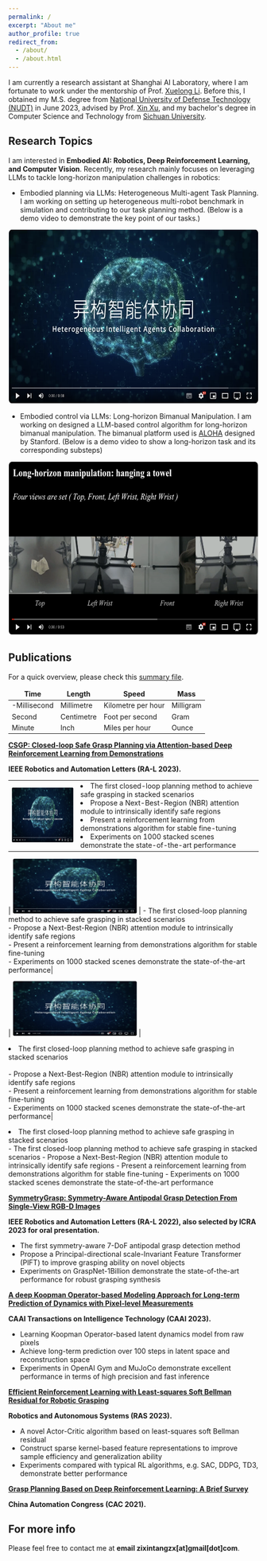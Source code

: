 ```yaml
---
permalink: /
excerpt: "About me"
author_profile: true
redirect_from: 
  - /about/
  - /about.html
---
```



I am currently a research assistant at Shanghai AI Laboratory, where I am fortunate to work under the mentorship of Prof. [Xuelong Li](https://iopen.nwpu.edu.cn/info/1329/1171.htm). Before this, I obtained my M.S. degree from [National University of Defense Technology (NUDT)](https://www.nudt.edu.cn) in June 2023, advised by Prof. [Xin Xu](https://xueshu.baidu.com/scholarID/CN-B7736SUJ), and my bachelor's degree in Computer Science and Technology from [Sichuan University](https://www.scu.edu.cn).
    


Research Topics
------  
I am interested in <b>Embodied AI: Robotics, Deep Reinforcement Learning, and Computer Vision</b>.
Recently, my research mainly focuses on leveraging LLMs to tackle long-horizon manipulation challenges in robotics:
+ Embodied planning via LLMs: Heterogeneous Multi-agent Task Planning.
I am working on setting up heterogeneous multi-robot benchmark in simulation and contributing to our task planning method. (Below is a demo video to demonstrate the key point of our tasks.)


<p align="center">
  <a href="https://www.youtube.com/watch?v=GZIk6S_AlUc">
    <img src="https://github.com/Zixin-Tang/Zixin-Tang.github.io/blob/master/images/HADemoCover.png?raw=true" width="600" height="350" alt="Embodied Planning Demo">
  </a>
</p>

+ Embodied control via LLMs: Long-horizon Bimanual Manipulation.
I am working on designed a LLM-based control algorithm for long-horizon bimanual manipulation. The bimanual platform used is [ALOHA](https://tonyzhaozh.github.io/aloha/) designed by Stanford. (Below is a demo video to show a long-horizon task and its corresponding substeps)


<p align="center">
  <a href="https://www.youtube.com/watch?v=VmRhUqRFp-4">
    <img src="https://github.com/Zixin-Tang/Zixin-Tang.github.io/blob/master/images/ALOHACover.png?raw=true" width="600" height="350" alt="Embodied Control Demo">
  </a>
</p>



Publications
------
For a quick overview, please check this [summary file](https://Zixin-Tang.github.io/assets/pub/Online_Summary_material.pdf).


<style>
td, th {
   border: none!important;
}
</style>


| Time         | Length        | Speed              | Mass         |
| ------------ | ------------- | ------------------ | ------------ |
| -Millisecond | Millimetre    | Kilometre per hour | Milligram    |
| Second       | Centimetre    | Foot per second    | Gram         |
| Minute       | Inch          | Miles per hour     | Ounce        |


<b>[CSGP: Closed-loop Safe Grasp Planning via Attention-based Deep Reinforcement Learning from Demonstrations](https://ieeexplore.ieee.org/document/10059127)</b>

**IEEE Robotics and Automation Letters (RA-L 2023).**

<table>
  <tr>
    <td>
      <img src="https://github.com/Zixin-Tang/Zixin-Tang.github.io/blob/master/images/HADemoCover.png?raw=true" width="250" height="110" alt="Video Title">
    </td>
    <td>
      <li>The first closed-loop planning method to achieve safe grasping in stacked scenarios</li>
      <li>Propose a Next-Best-Region (NBR) attention module to intrinsically identify safe regions</li>
      <li>Present a reinforcement learning from demonstrations algorithm for stable fine-tuning</li>
      <li>Experiments on 1000 stacked scenes demonstrate the state-of-the-art performance</li>
    </td>
  </tr>
</table>


| <img src="https://github.com/Zixin-Tang/Zixin-Tang.github.io/blob/master/images/HADemoCover.png?raw=true" width="250" height="110" alt="Video Title"> | - The first closed-loop planning method to achieve safe grasping in stacked scenarios<br>- Propose a Next-Best-Region (NBR) attention module to intrinsically identify safe regions<br>- Present a reinforcement learning from demonstrations algorithm for stable fine-tuning<br>- Experiments on 1000 stacked scenes demonstrate the state-of-the-art performance|



| <img src="https://github.com/Zixin-Tang/Zixin-Tang.github.io/blob/master/images/HADemoCover.png?raw=true" width="250" height="110" alt="Video Title"> | <li>The first closed-loop planning method to achieve safe grasping in stacked scenarios</li><br>- Propose a Next-Best-Region (NBR) attention module to intrinsically identify safe regions<br>- Present a reinforcement learning from demonstrations algorithm for stable fine-tuning<br>- Experiments on 1000 stacked scenes demonstrate the state-of-the-art performance|

<li>The first closed-loop planning method to achieve safe grasping in stacked scenarios</li>
- The first closed-loop planning method to achieve safe grasping in stacked scenarios
- Propose a Next-Best-Region (NBR) attention module to intrinsically identify safe regions
- Present a reinforcement learning from demonstrations algorithm for stable fine-tuning
- Experiments on 1000 stacked scenes demonstrate the state-of-the-art performance

<b>[SymmetryGrasp: Symmetry-Aware Antipodal Grasp Detection From Single-View 
RGB-D Images](https://ieeexplore.ieee.org/document/9919329)</b>

**IEEE Robotics and Automation Letters (RA-L 2022), also selected by ICRA 2023 for oral presentation.**
- The first symmetry-aware 7-DoF antipodal grasp detection method
- Propose a Principal-directional scale-Invariant Feature Transformer (PIFT) to improve grasping ability on novel objects
- Experiments on GraspNet-1Billion demonstrate the state-of-the-art performance for robust grasping synthesis

<b>[A deep Koopman Operator-based Modeling Approach for Long-term Prediction of 
Dynamics with Pixel-level Measurements](https://ietresearch.onlinelibrary.wiley.com/doi/full/10.1049/cit2.12149)</b> 

**CAAI Transactions on Intelligence Technology (CAAI 2023).**
- Learning Koopman Operator-based latent dynamics model from raw pixels
- Achieve long-term prediction over 100 steps in latent space and reconstruction space
- Experiments in OpenAI Gym and MuJoCo demonstrate excellent performance in terms of high precision and fast inference

<b>[Efficient Reinforcement Learning with Least-squares Soft Bellman Residual for Robotic Grasping](https://www.sciencedirect.com/science/article/pii/S0921889023000246)</b> 

**Robotics and Autonomous Systems (RAS 2023).**
- A novel Actor-Critic algorithm based on least-squares soft Bellman residual
- Construct sparse kernel-based feature representations to improve sample efficiency and generalization ability
- Experiments compared with typical RL algorithms, e.g. SAC, DDPG, TD3, demonstrate better performance 

<b>[Grasp Planning Based on Deep Reinforcement Learning: A Brief Survey](https://ieeexplore.ieee.org/document/9727526)</b>

**China Automation Congress (CAC 2021).**



For more info
------
Please feel free to contact me at **email zixintangzx[at]gmail[dot]com**.
